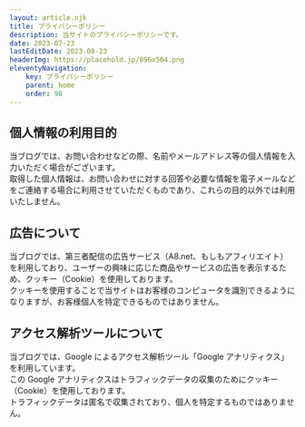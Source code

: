 ```yaml
---
layout: article.njk
title: プライバシーポリシー
description: 当サイトのプライバシーポリシーです。
date: 2023-07-23
lastEditDate: 2023-08-23
headerImg: https://placehold.jp/896x504.png
eleventyNavigation:
    key: プライバシーポリシー
    parent: home
    order: 98
---
```


## 個人情報の利用目的

当ブログでは、お問い合わせなどの際、名前やメールアドレス等の個人情報を入力いただく場合がございます。  
取得した個人情報は、お問い合わせに対する回答や必要な情報を電子メールなどをご連絡する場合に利用させていただくものであり、これらの目的以外では利用いたしません。

## 広告について

当ブログでは、第三者配信の広告サービス（A8.net、もしもアフィリエイト）を利用しており、ユーザーの興味に応じた商品やサービスの広告を表示するため、クッキー（Cookie）を使用しております。  
クッキーを使用することで当サイトはお客様のコンピュータを識別できるようになりますが、お客様個人を特定できるものではありません。

## アクセス解析ツールについて

当ブログでは、Google によるアクセス解析ツール「Google アナリティクス」を利用しています。  
この Google アナリティクスはトラフィックデータの収集のためにクッキー（Cookie）を使用しております。  
トラフィックデータは匿名で収集されており、個人を特定するものではありません。
